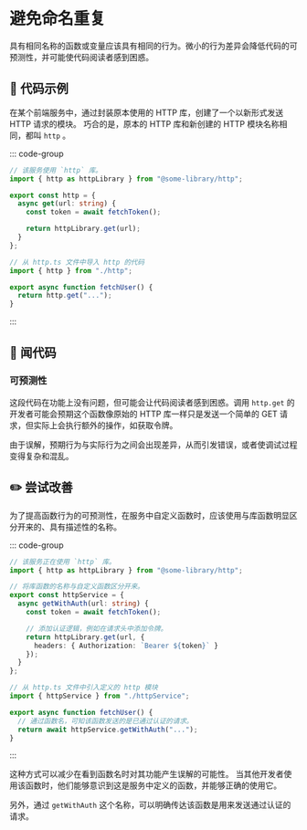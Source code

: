 # 避免命名重复

<div style="margin-top: 16px">
<Badge type="info" text="可预测性" />
</div>

具有相同名称的函数或变量应该具有相同的行为。微小的行为差异会降低代码的可预测性，并可能使代码阅读者感到困惑。

## 📝 代码示例

在某个前端服务中，通过封装原本使用的 HTTP 库，创建了一个以新形式发送 HTTP 请求的模块。
巧合的是，原本的 HTTP 库和新创建的 HTTP 模块名称相同，都叫 `http` 。

::: code-group

```typescript [http.ts]
// 该服务使用 `http` 库。
import { http as httpLibrary } from "@some-library/http";

export const http = {
  async get(url: string) {
    const token = await fetchToken();

    return httpLibrary.get(url);
  }
};
```

```typescript [fetchUser.ts]
// 从 http.ts 文件中导入 http 的代码
import { http } from "./http";

export async function fetchUser() {
  return http.get("...");
}
```

:::

## 👃 闻代码

### 可预测性

这段代码在功能上没有问题，但可能会让代码阅读者感到困惑。调用 `http.get` 的开发者可能会预期这个函数像原始的 HTTP 库一样只是发送一个简单的 GET 请求，但实际上会执行额外的操作，如获取令牌。

由于误解，预期行为与实际行为之间会出现差异，从而引发错误，或者使调试过程变得复杂和混乱。

## ✏️ 尝试改善

为了提高函数行为的可预测性，在服务中自定义函数时，应该使用与库函数明显区分开来的、具有描述性的名称。

::: code-group

```typescript [httpService.ts]
// 该服务正在使用 `http` 库。
import { http as httpLibrary } from "@some-library/http";

// 将库函数的名称与自定义函数区分开来。
export const httpService = {
  async getWithAuth(url: string) {
    const token = await fetchToken();

    // 添加认证逻辑，例如在请求头中添加令牌。
    return httpLibrary.get(url, {
      headers: { Authorization: `Bearer ${token}` }
    });
  }
};
```

```typescript [fetchUser.ts]
// 从 http.ts 文件中引入定义的 http 模块
import { httpService } from "./httpService";

export async function fetchUser() {
  // 通过函数名，可知该函数发送的是已通过认证的请求。
  return await httpService.getWithAuth("...");
}
```

:::

这种方式可以减少在看到函数名时对其功能产生误解的可能性。
当其他开发者使用该函数时，他们能够意识到这是服务中定义的函数，并能够正确的使用它。

另外，通过 `getWithAuth` 这个名称，可以明确传达该函数是用来发送通过认证的请求。
